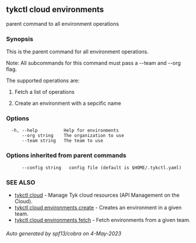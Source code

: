 ## tykctl cloud environments

parent command to all environment operations

### Synopsis

This is the parent command for all environment operations.

   Note: All subcommands for this command must pass a --team  and --org flag.
  
The supported operations are:
1. Fetch a list of operations

2. Create an environment with a sepcific name


### Options

```
  -h, --help          Help for environments
      --org string    The organization to use
      --team string   The team to use
```

### Options inherited from parent commands

```
      --config string   config file (default is $HOME/.tykctl.yaml)
```

### SEE ALSO

* [tykctl cloud](tykctl_cloud.md)	 - Manage Tyk cloud resources (API Management on the Cloud).
* [tykctl cloud environments create](tykctl_cloud_environments_create.md)	 - Creates an environment in a given team.
* [tykctl cloud environments fetch](tykctl_cloud_environments_fetch.md)	 - Fetch environments from a given team.

###### Auto generated by spf13/cobra on 4-May-2023
